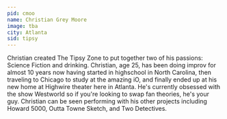 ```yaml
---
pid: cmoo
name: Christian Grey Moore
image: tba
city: Atlanta
sid: tipsy
---
```

Christian created The Tipsy Zone to put together two of his passions: Science Fiction and drinking. Christian, age 25, has been doing improv for almost 10 years now having started in highschool in North Carolina, then traveling to Chicago to study at the amazing iO, and finally ended up at his new home at Highwire theater here in Atlanta. He's currently obsessed with the show Westworld so if you're looking to swap fan theories, he's your guy. Christian can be seen performing with his other projects including Howard 5000, Outta Towne Sketch, and Two Detectives.
